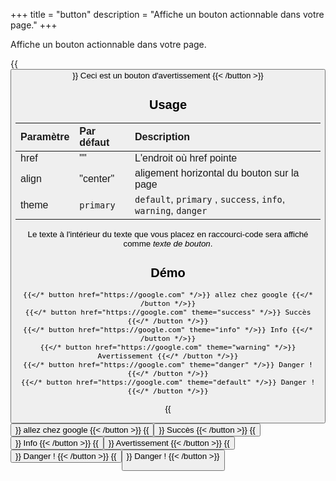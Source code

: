 +++
title = "button"
description = "Affiche un bouton actionnable dans votre page."
+++

Affiche un bouton actionnable dans votre page.

{{<button align="center" href="#" theme="warning" >}} Ceci est un bouton d'avertissement {{< /button >}}

## Usage 

| Paramètre | Par défaut | Description |
|:--|:--|:--|
| href | "" | L'endroit où href pointe |
| align | "center" | aligement horizontal du bouton sur la page |
| theme | `primary` | `default`, `primary` , `success`, `info`, `warning`, `danger` |

Le texte à l'intérieur du texte que vous placez en raccourci-code sera affiché comme _texte de bouton_.

## Démo

	{{</* button href="https://google.com" */>}} allez chez google {{</* /button */>}}
	{{</* button href="https://google.com" theme="success" */>}} Succès {{</* /button */>}}
	{{</* button href="https://google.com" theme="info" */>}} Info {{</* /button */>}}
	{{</* button href="https://google.com" theme="warning" */>}} Avertissement {{</* /button */>}}
	{{</* button href="https://google.com" theme="danger" */>}} Danger ! {{</* /button */>}}
	{{</* button href="https://google.com" theme="default" */>}} Danger ! {{</* /button */>}}
    
{{<button href="https://google.com" >}} allez chez google {{< /button >}}
{{<button href="https://google.com" theme="success">}} Succès {{< /button >}}
{{<button href="https://google.com" theme="info">}} Info {{< /button >}}
{{<button href="https://google.com" theme="warning">}} Avertissement {{< /button >}}
{{<button href="https://google.com" theme="danger">}} Danger ! {{< /button >}}
{{<button href="https://google.com" theme="default">}} Danger ! {{< /button >}}



